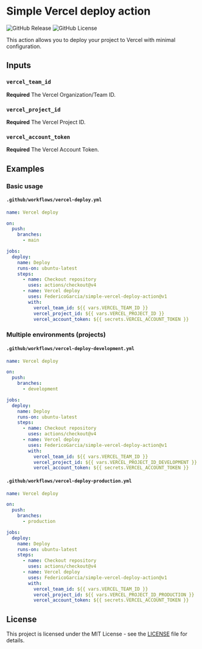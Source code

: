 # Simple Vercel deploy action

![GitHub Release](https://img.shields.io/github/v/release/FedericoGarcia/simple-vercel-deploy-action)
![GitHub License](https://img.shields.io/github/license/FedericoGarcia/simple-vercel-deploy-action)

This action allows you to deploy your project to Vercel with minimal configuration.

## Inputs

### `vercel_team_id`

**Required** The Vercel Organization/Team ID.

### `vercel_project_id`

**Required** The Vercel Project ID.

### `vercel_account_token`

**Required** The Vercel Account Token.

## Examples

### Basic usage

#### `.github/workflows/vercel-deploy.yml`

```yaml
name: Vercel deploy

on:
  push:
    branches:
      - main

jobs:
  deploy:
    name: Deploy
    runs-on: ubuntu-latest
    steps:
      - name: Checkout repository
        uses: actions/checkout@v4
      - name: Vercel deploy
        uses: FedericoGarcia/simple-vercel-deploy-action@v1
        with:
          vercel_team_id: ${{ vars.VERCEL_TEAM_ID }}
          vercel_project_id: ${{ vars.VERCEL_PROJECT_ID }}
          vercel_account_token: ${{ secrets.VERCEL_ACCOUNT_TOKEN }}
```

### Multiple environments (projects)

#### `.github/workflows/vercel-deploy-development.yml`

```yaml
name: Vercel deploy

on:
  push:
    branches:
      - development

jobs:
  deploy:
    name: Deploy
    runs-on: ubuntu-latest
    steps:
      - name: Checkout repository
        uses: actions/checkout@v4
      - name: Vercel deploy
        uses: FedericoGarcia/simple-vercel-deploy-action@v1
        with:
          vercel_team_id: ${{ vars.VERCEL_TEAM_ID }}
          vercel_project_id: ${{ vars.VERCEL_PROJECT_ID_DEVELOPMENT }}
          vercel_account_token: ${{ secrets.VERCEL_ACCOUNT_TOKEN }}
```

#### `.github/workflows/vercel-deploy-production.yml`

```yaml
name: Vercel deploy

on:
  push:
    branches:
      - production

jobs:
  deploy:
    name: Deploy
    runs-on: ubuntu-latest
    steps:
      - name: Checkout repository
        uses: actions/checkout@v4
      - name: Vercel deploy
        uses: FedericoGarcia/simple-vercel-deploy-action@v1
        with:
          vercel_team_id: ${{ vars.VERCEL_TEAM_ID }}
          vercel_project_id: ${{ vars.VERCEL_PROJECT_ID_PRODUCTION }}
          vercel_account_token: ${{ secrets.VERCEL_ACCOUNT_TOKEN }}
```

## License

This project is licensed under the MIT License - see the [LICENSE](LICENSE) file for details.
